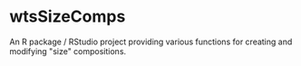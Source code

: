 # wtsSizeComps
An R package / RStudio project providing various functions for creating and modifying "size" compositions.

